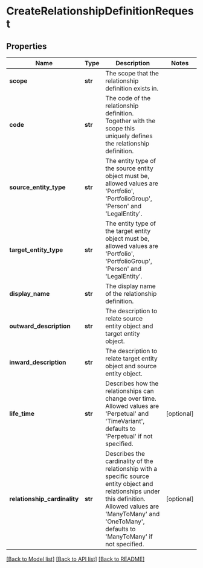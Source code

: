 # CreateRelationshipDefinitionRequest

## Properties
Name | Type | Description | Notes
------------ | ------------- | ------------- | -------------
**scope** | **str** | The scope that the relationship definition exists in. | 
**code** | **str** | The code of the relationship definition. Together with the scope this uniquely defines the relationship definition. | 
**source_entity_type** | **str** | The entity type of the source entity object must be, allowed values are &#39;Portfolio&#39;, &#39;PortfolioGroup&#39;, &#39;Person&#39; and &#39;LegalEntity&#39;. | 
**target_entity_type** | **str** | The entity type of the target entity object must be, allowed values are &#39;Portfolio&#39;, &#39;PortfolioGroup&#39;, &#39;Person&#39; and &#39;LegalEntity&#39;. | 
**display_name** | **str** | The display name of the relationship definition. | 
**outward_description** | **str** | The description to relate source entity object and target entity object. | 
**inward_description** | **str** | The description to relate target entity object and source entity object. | 
**life_time** | **str** | Describes how the relationships can change over time. Allowed values are &#39;Perpetual&#39; and &#39;TimeVariant&#39;, defaults to &#39;Perpetual&#39; if not specified. | [optional] 
**relationship_cardinality** | **str** | Describes the cardinality of the relationship with a specific source entity object and relationships under this definition. Allowed values are &#39;ManyToMany&#39; and &#39;OneToMany&#39;, defaults to &#39;ManyToMany&#39; if not specified. | [optional] 

[[Back to Model list]](../README.md#documentation-for-models) [[Back to API list]](../README.md#documentation-for-api-endpoints) [[Back to README]](../README.md)


